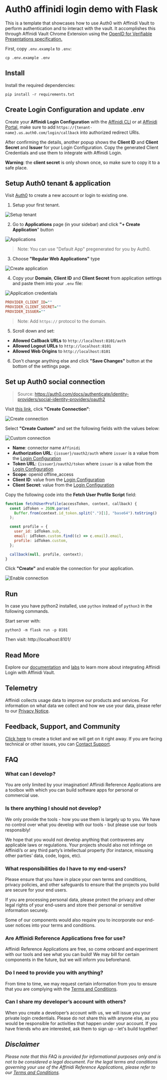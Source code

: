 # Auth0 affinidi login demo with Flask

This is a template that showcases how to use Auth0 with Affinidi Vault to perform authentication and to interact with the vault. It accomplishes this through Affinidi Vault Chrome Extension using the [OpenID for Verifiable Presentations specification.](https://openid.net/specs/openid-4-verifiable-presentations-1_0.html)

First, copy `.env.example` to `.env`:

```
cp .env.example .env
```

## Install

Install the required dependencies:

```
pip install -r requirements.txt
```

## Create Login Configuration and update .env

Create your **Affinidi Login Configuration** with the [Affinidi CLI](https://github.com/affinidi/affinidi-cli#set-up-affinidi-login-for-your-applications) or at [Affinidi Portal](https://portal.affinidi.com/), make sure to add `https://{tenant-name}.us.auth0.com/login/callback` into authorized redirect URIs.

After confirming the details, another popup shows the **Client ID** and **Client Secret** and **Issuer** for your Login Configuration. Copy the generated Client Credentials and use them to integrate with Affinidi Login.

**Warning**: the **client secret** is only shown once, so make sure to copy it to a safe place.

## Setup Auth0 tenant & application

Visit [Auth0](https://auth0.com/) to create a new account or login to existing one.

1. Setup your first tenant.

![Setup tenant](./docs/images/auth0_setup_tenant.png)

2. Go to **Applications** page (in your sidebar) and click **"+ Create Application**" button

![Applications](./docs/images/auth0_applications.png)

> Note: You can use "Default App" pregenerated for you by Auth0.

3. Choose **"Regular Web Applications"** type

![Create application](./docs/images/auth0_create_application.png)

4. Copy your **Domain**, **Client ID** and **Client Secret** from application settings and paste them into your `.env` file:

![Application credentials](./docs/images/auth0_application_credentials.png)

```ini
PROVIDER_CLIENT_ID=""
PROVIDER_CLIENT_SECRET=""
PROVIDER_ISSUER=""
```

> Note: Add `https://` protocol to the domain.

5. Scroll down and set:

- **Allowed Callback URLs** to `http://localhost:8101/auth`
- **Allowed Logout URLs** to `http://localhost:8101`
- **Allowed Web Origins** to `http://localhost:8101`


6. Don't change anything else and click **"Save Changes"** button at the bottom of the settings page.


## Set up Auth0 social connection

> Source: https://auth0.com/docs/authenticate/identity-providers/social-identity-providers/oauth2

Visit [this link](https://manage.auth0.com/#/connections/social), click **"Create Connection"**:

![Create connection](./docs/images/auth0_create_connection.png)

Select **"Create Custom"** and set the following fields with the values below:

![Custom connection](./docs/images/auth0_custom_connection.png)

- **Name**: connector name `Affinidi`
- **Authorization URL**: `{issuer}/oauth2/auth` where `issuer` is a value from the [Login Configuration](#create-login-configuration-and-update-env)
- **Token URL**: `{issuer}/oauth2/token` where `issuer` is a value from the [Login Configuration](#create-login-configuration-and-update-env)
- **Scope**: openid offline_access
- **Client ID**: value from the [Login Configuration](#create-login-configuration-and-update-env)
- **Client Secret**: value from the [Login Configuration](#create-login-configuration-and-update-env)

Copy the following code into the **Fetch User Profile Script** field:

```js
function fetchUserProfile(accessToken, context, callback) {
  const idToken = JSON.parse(
    Buffer.from(context.id_token.split(".")[1], "base64").toString()
  );

  const profile = {
    user_id: idToken.sub,
    email: idToken.custom.find((c) => c.email).email,
    profile: idToken.custom,
  };

  callback(null, profile, context);
}
```

Click **"Create"** and enable the connection for your application.

![Enable connection](./docs/images/auth0_enable_connection.png)
## Run

In case you have python2 installed, use `python` instead of `python3` in the following commands.

Start server with:

```
python3 -m flask run -p 8101
```

Then visit: http://localhost:8101/

## Read More

Explore our [documentation](https://docs.affinidi.com/docs/) and [labs](https://docs.affinidi.com/labs/) to learn more about integrating Affinidi Login with Affinidi Vault.

## Telemetry

Affinidi collects usage data to improve our products and services. For information on what data we collect and how we use your data, please refer to our [Privacy Notice](https://www.affinidi.com/privacy-notice).

## Feedback, Support, and Community

[Click here](https://github.com/affinidi/reference-app-affinidi-vault/issues) to create a ticket and we will get on it right away. If you are facing technical or other issues, you can [Contact Support](https://share.hsforms.com/1i-4HKZRXSsmENzXtPdIG4g8oa2v).

## FAQ

### What can I develop?

You are only limited by your imagination! Affinidi Reference Applications are a toolbox with which you can build software apps for personal or commercial use.

### Is there anything I should not develop?

We only provide the tools - how you use them is largely up to you. We have no control over what you develop with our tools - but please use our tools responsibly!

We hope that you would not develop anything that contravenes any applicable laws or regulations. Your projects should also not infringe on Affinidi’s or any third party’s intellectual property (for instance, misusing other parties’ data, code, logos, etc).

### What responsibilities do I have to my end-users?

Please ensure that you have in place your own terms and conditions, privacy policies, and other safeguards to ensure that the projects you build are secure for your end users.

If you are processing personal data, please protect the privacy and other legal rights of your end-users and store their personal or sensitive information securely.

Some of our components would also require you to incorporate our end-user notices into your terms and conditions.

### Are Affinidi Reference Applications free for use?

Affinidi Reference Applications are free, so come onboard and experiment with our tools and see what you can build! We may bill for certain components in the future, but we will inform you beforehand.

### Do I need to provide you with anything?

From time to time, we may request certain information from you to ensure that you are complying with the [Terms and Conditions](https://www.affinidi.com/terms-conditions).

### Can I share my developer’s account with others?

When you create a developer’s account with us, we will issue you your private login credentials. Please do not share this with anyone else, as you would be responsible for activities that happen under your account. If you have friends who are interested, ask them to sign up – let's build together!

## _Disclaimer_

_Please note that this FAQ is provided for informational purposes only and is not to be considered a legal document. For the legal terms and conditions governing your use of the Affinidi Reference Applications, please refer to our [Terms and Conditions](https://www.affinidi.com/terms-conditions)._
